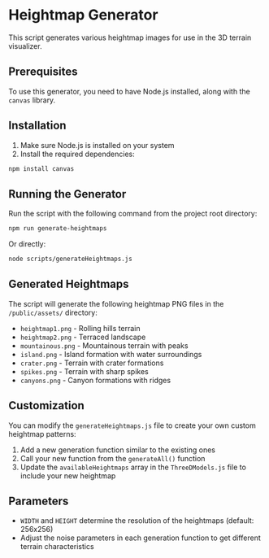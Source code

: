 # Heightmap Generator

This script generates various heightmap images for use in the 3D terrain visualizer.

## Prerequisites

To use this generator, you need to have Node.js installed, along with the `canvas` library.

## Installation

1. Make sure Node.js is installed on your system
2. Install the required dependencies:

```bash
npm install canvas
```

## Running the Generator

Run the script with the following command from the project root directory:

```bash
npm run generate-heightmaps
```

Or directly:

```bash
node scripts/generateHeightmaps.js
```

## Generated Heightmaps

The script will generate the following heightmap PNG files in the `/public/assets/` directory:

- `heightmap1.png` - Rolling hills terrain
- `heightmap2.png` - Terraced landscape
- `mountainous.png` - Mountainous terrain with peaks
- `island.png` - Island formation with water surroundings
- `crater.png` - Terrain with crater formations
- `spikes.png` - Terrain with sharp spikes
- `canyons.png` - Canyon formations with ridges

## Customization

You can modify the `generateHeightmaps.js` file to create your own custom heightmap patterns:

1. Add a new generation function similar to the existing ones
2. Call your new function from the `generateAll()` function
3. Update the `availableHeightmaps` array in the `ThreeDModels.js` file to include your new heightmap

## Parameters

- `WIDTH` and `HEIGHT` determine the resolution of the heightmaps (default: 256x256)
- Adjust the noise parameters in each generation function to get different terrain characteristics
